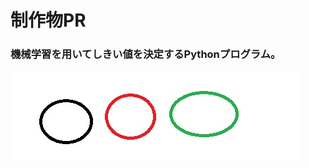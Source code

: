# 制作物PR
### 機械学習を用いてしきい値を決定するPythonプログラム。

![Screenshot of a comment on a GitHub issue showing an image, added in the Markdown, of an Octocat smiling and raising a tentacle.](/test.jpg)